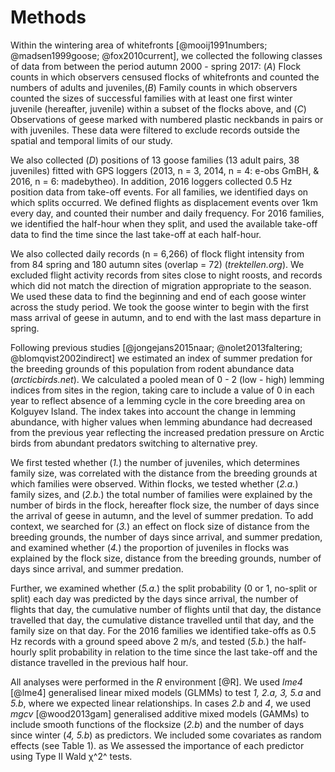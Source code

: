 
# Methods

Within the wintering area of whitefronts [@mooij1991numbers; @madsen1999goose; @fox2010current], we collected the following classes of data from between the period autumn 2000 - spring 2017: (*A*) Flock counts in which observers censused flocks of whitefronts and counted the numbers of adults and juveniles,(*B*) Family counts in which observers counted the sizes of successful families with at least one first winter juvenile (hereafter, juvenile) within a subset of the flocks above, and (*C*) Observations of geese marked with numbered plastic neckbands in pairs or with juveniles. These data were filtered to exclude records outside the spatial and temporal limits of our study.

We also collected (*D*) positions of 13 goose families (13 adult pairs, 38 juveniles) fitted with GPS loggers (2013, n = 3, 2014, n = 4: e-obs GmBH, & 2016, n = 6: madebytheo). In addition, 2016 loggers collected 0.5 Hz position data from take-off events. For all families, we identified days on which splits occurred. We defined flights as displacement events over 1km every day, and counted their number and daily frequency. For 2016 families, we identified the half-hour when they split, and used the available take-off data to find the time since the last take-off at each half-hour.

We also collected daily records (n = 6,266) of flock flight intensity from from 84 spring and 180 autumn sites (overlap = 72) (*trektellen.org*).
We excluded flight activity records from sites close to night roosts, and records which did not match the direction of migration appropriate to the season. We used these data to find the beginning and end of each goose winter across the study period. We took the goose winter to begin with the first mass arrival of geese in autumn, and to end with the last mass departure in spring.

Following previous studies [@jongejans2015naar; @nolet2013faltering; @blomqvist2002indirect] we estimated an index of summer predation for the breeding grounds of this population from rodent abundance data (*arcticbirds.net*). We calculated a pooled mean of 0 - 2 (low - high) lemming indices from sites in the region, taking care to include a value of 0 in each year to reflect absence of a lemming cycle in the core breeding area on Kolguyev Island. The index takes into account the change in lemming abundance, with higher values when lemming abundance had decreased from the previous year reflecting the increased predation pressure on Arctic birds from abundant predators switching to alternative prey.

We first tested whether (*1.*) the number of juveniles, which determines family size, was correlated with the distance from the breeding grounds at which families were observed. Within flocks, we tested whether (*2.a.*) family sizes, and (*2.b.*) the total number of families were explained by the number of birds in the flock, hereafter flock size, the number of days since the arrival of geese in autumn, and the level of summer predation. To add context, we searched for (*3.*) an effect on flock size of distance from the breeding grounds, the number of days since arrival, and summer predation, and examined whether (*4.*) the proportion of juveniles in flocks was explained by the flock size, distance from the breeding grounds, number of days since arrival, and summer predation.

Further, we examined whether (*5.a.*) the split probability (0 or 1, no-split or split) each day was predicted by the days since arrival, the number of flights that day, the cumulative number of flights until that day, the distance travelled that day, the cumulative distance travelled until that day, and the family size on that day. For the 2016 families we identified take-offs as 0.5 Hz records with a ground speed above 2 m/s, and tested (*5.b.*) the half-hourly split probability in relation to the time since the last take-off and the distance travelled in the previous half hour.

All analyses were performed in the *R* environment [@R]. We used *lme4* [@lme4] generalised linear mixed models (GLMMs) to test *1, 2.a, 3, 5.a* and *5.b*, where we expected linear relationships. In cases *2.b* and *4*, we used *mgcv* [@wood2013gam] generalised additive mixed models (GAMMs) to include smooth functions of the flocksize (*2.b*) and the number of days since winter (*4, 5.b*) as predictors. We included some covariates as random effects (see Table 1). as We assessed the importance of each predictor using Type II Wald χ^2^ tests.
